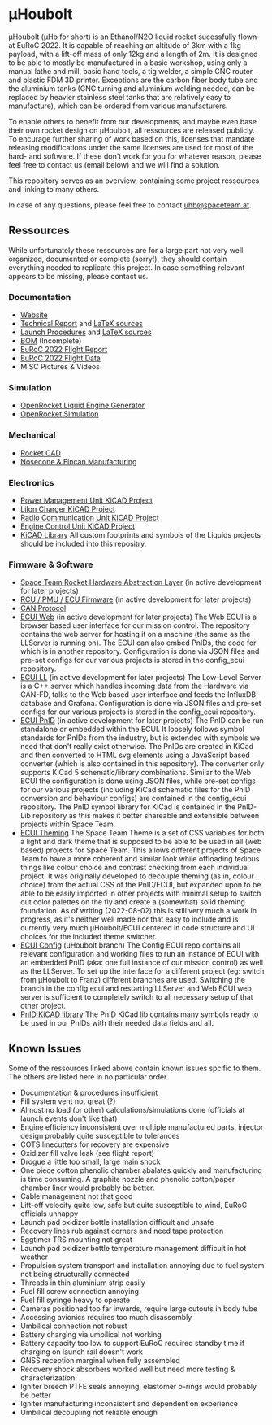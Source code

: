 # µHoubolt
µHoubolt (µHb for short) is an Ethanol/N2O liquid rocket sucessfully flown at EuRoC 2022. It is capable of reaching an altitude of 3km with a 1kg payload, with a lift-off mass of only 12kg and a length of 2m.
It is designed to be able to mostly be manufactured in a basic workshop, using only a manual lathe and mill, basic hand tools, a tig welder, a simple CNC router and plastic FDM 3D printer. Exceptions are the carbon fiber body tube and the aluminium tanks (CNC turning and aluminium welding needed, can be replaced by heavier stainless steel tanks that are relatively easy to manufacture), which can be ordered from various manufacturers. 

To enable others to benefit from our developments, and maybe even base their own rocket design on µHoubolt, all ressources are released publicly.
To encurage further sharing of work based on this, licenses that mandate releasing modifications under the same licenses are used for most of the hard- and software. If these don't work for you for whatever reason, please feel free to contact us (email below) and we will find a solution.

This repository serves as an overview, containing some project ressources and linking to many others.

In case of any questions, please feel free to contact [uhb@spaceteam.at](mailto:uhb@spaceteam.at).

## Ressources
While unfortunately these ressources are for a large part not very well organized, documented or complete (sorry!), they should contain everything needed to replicate this project. In case something relevant appears to be missing, please contact us.

### Documentation
- [Website](https://spaceteam.at/uhb)
- [Technical Report](TechnicalReport_EuRoC2022.pdf) and [LaTeX sources](TechnicalReport_EuRoC2022_Sources)
- [Launch Procedures](µHoubolt_Launch_Procedures.pdf) and [LaTeX sources](µHoubolt_Launch_Procedures_Sources)
- [BOM](BOM) (Incomplete)
- [EuRoC 2022 Flight Report](FlightReport_EuRoC2022.pdf)
- [EuRoC 2022 Flight Data](FlightData_EuRoC2022)
- MISC Pictures & Videos

### Simulation
- [OpenRocket Liquid Engine Generator](https://github.com/SpaceTeam/ORLEG)
- [OpenRocket Simulation](Simulation_OpenRocket)

### Mechanical
- [Rocket CAD](https://github.com/SpaceTeam/uHoubolt_CAD)
- [Nosecone & Fincan Manufacturing](CompositeManufacturing.pdf)

### Electronics
- [Power Management Unit KiCAD Project](https://github.com/SpaceTeam/uHoubolt_PCB_PMU)
- [LiIon Charger KiCAD Project](https://github.com/SpaceTeam/uHoubolt_PCB_LiIon_Charger)
- [Radio Communication Unit KiCAD Project](https://github.com/SpaceTeam/uHoubolt_PCB_RCU)
- [Engine Control Unit KiCAD Project](https://github.com/SpaceTeam/uHoubolt_PCB_ECU)
- [KiCAD Library](https://github.com/SpaceTeam/TXV_Library_PCB) All custom footprints and symbols of the Liquids projects should be included into this repositry.

### Firmware & Software
- [Space Team Rocket Hardware Abstraction Layer](https://github.com/SpaceTeam/STRHAL) (in active development for later projects)
- [RCU / PMU / ECU Firmware](https://github.com/SpaceTeam/firmware_liquids) (in active development for later projects)
- [CAN Protocol](https://github.com/SpaceTeam/can_houbolt)
- [ECUI Web](https://github.com/SpaceTeam/web_ecui_houbolt) (in active development for later projects) The Web ECUI is a browser based user interface for our mission control. The repository contains the web server for hosting it on a machine (the same as the LLServer is running on). The ECUI can also embed PnIDs, the code for which is in another repository. Configuration is done via JSON files and pre-set configs for our various projects is stored in the config_ecui repository.
- [ECUI LL](https://github.com/SpaceTeam/llserver_ecui_houbolt) (in active development for later projects) The Low-Level Server is a C++ server which handles incoming data from the Hardware via CAN-FD, talks to the Web based user interface and feeds the InfluxDB database and Grafana. Configuration is done via JSON files and pre-set configs for our various projects is stored in the config_ecui repository.
- [ECUI PnID](https://github.com/SpaceTeam/pnid_houbolt) (in active development for later projects) The PnID can be run standalone or embedded within the ECUI. It loosely follows symbol standards for PnIDs from the industry, but is extended with symbols we need that don't really exist otherwise. The PnIDs are created in KiCad and then converted to HTML svg elements using a JavaScript based converter (which is also contained in this repository). The converter only supports KiCad 5 schematic/library combinations. Similar to the Web ECUI the configuration is done using JSON files, while pre-set configs for our various projects (including KiCad schematic files for the PnID conversion and behaviour configs) are contained in the config_ecui repository. The PnID symbol library for KiCad is contained in the PnID-Lib repository as this makes it better shareable and extensible between projects within Space Team.
- [ECUI Theming](https://github.com/SpaceTeam/SpaceTeamTheme) The Space Team Theme is a set of CSS variables for both a light and dark theme that is supposed to be able to be used in all (web based) projects for Space Team. This allows different projects of Space Team to have a more coherent and similar look while offloading tedious things like colour choice and contrast checking from each individual project. It was originally developed to decouple theming (as in, colour choice) from the actual CSS of the PnID/ECUI, but expanded upon to be able to be easily imported in other projects with minimal setup to switch out color palettes on the fly and create a (somewhat) solid theming foundation. As of writing (2022-08-02) this is still very much a work in progress, as it's neither well made nor that easy to include and is currently very much µHoubolt/ECUI centered in code structure and UI choices for the included theme switcher.
- [ECUI Config](https://github.com/SpaceTeam/config_ecui) (uHoubolt branch) The Config ECUI repo contains all relevant configuration and working files to run an instance of ECUI with an embedded PnID (aka: one full instance of our mission control) as well as the LLServer. To set up the interface for a different project (eg: switch from µHoubolt to Franz) different branches are used. Switching the branch in the config ecui and restarting LLServer and Web ECUI web server is sufficient to completely switch to all necessary setup of that other project.
- [PnID KiCAD library](https://github.com/SpaceTeam/pnid-lib) The PnID KiCad lib contains many symbols ready to be used in our PnIDs with their needed data fields and all.

## Known Issues
Some of the ressources linked above contain known issues spcific to them. The others are listed here in no particular order.
- Documentation & procedures insufficient
- Fill system vent not great (?)
- Almost no load (or other) calculations/simulations done (officials at launch events don't like that)
- Engine efficiency inconsistent over multiple manufactured parts, injector design probably quite susceptible to tolerances
- COTS linecutters for recovery are expensive
- Oxidizer fill valve leak (see flight report)
- Drogue a little too small, large main shock
- One piece cotton phenolic chamber abalates quickly and manufacturing is time consuming. A graphite nozzle and phenolic cotton/paper chamber liner would probably be better.
- Cable management not that good
- Lift-off velocity quite low, safe but quite susceptible to wind, EuRoC officials unhappy
- Launch pad oxidizer bottle installation difficult and unsafe
- Recovery lines rub against corners and need tape protection
- Eggtimer TRS mounting not great
- Launch pad oxidizer bottle temperature management difficult in hot weather
- Propulsion system transport and installation annoying due to fuel system not being structurally connected
- Threads in thin aluminium strip easily
- Fuel fill screw connection annoying
- Fuel fill syringe heavy to operate
- Cameras positioned too far inwards, require large cutouts in body tube
- Accessing avionics requires too much disassembly
- Umbilical connection not robust
- Battery charging via umbilical not working
- Battery capacity too low to support EuRoC required standby time if charging on launch rail doesn't work
- GNSS reception marginal when fully assembled
- Recovery shock absorbers worked well but need more testing & characterization
- Igniter breech PTFE seals annoying, elastomer o-rings would probably be better
- Igniter manufacturing inconsistent and dependent on experience
- Umbilical decoupling not reliable enough
